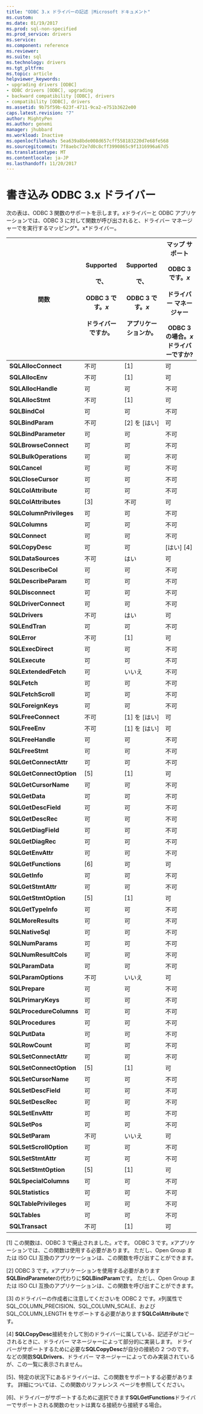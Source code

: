 ```yaml
---
title: "ODBC 3.x ドライバーの記述 |Microsoft ドキュメント"
ms.custom: 
ms.date: 01/19/2017
ms.prod: sql-non-specified
ms.prod_service: drivers
ms.service: 
ms.component: reference
ms.reviewer: 
ms.suite: sql
ms.technology: drivers
ms.tgt_pltfrm: 
ms.topic: article
helpviewer_keywords:
- upgrading drivers [ODBC]
- ODBC drivers [ODBC], upgrading
- backward compatibility [ODBC], drivers
- compatibility [ODBC], drivers
ms.assetid: 9b75f59b-623f-4711-9ca2-e751b3622e00
caps.latest.revision: "7"
author: MightyPen
ms.author: genemi
manager: jhubbard
ms.workload: Inactive
ms.openlocfilehash: 5ea639a8bde008d657cff558183220d7e68fe568
ms.sourcegitcommit: 7f8aebc72e7d0c8cff3990865c9f1316996a67d5
ms.translationtype: MT
ms.contentlocale: ja-JP
ms.lasthandoff: 11/20/2017
---
```

# <a name="writing-odbc-3x-drivers"></a>書き込み ODBC 3.x ドライバー
次の表は、ODBC 3 関数のサポートを示します。*x*ドライバーと ODBC アプリケーションでは、ODBC 3 に対して関数が呼び出されると、ドライバー マネージャーでを実行するマッピング*。x*ドライバー。  
  
|関数|Supported<br /><br /> で、<br /><br /> ODBC 3 です。*x*<br /><br /> ドライバーですか。|Supported<br /><br /> で、<br /><br /> ODBC 3 です。*x*<br /><br /> アプリケーションか。|マップ サポート<br /><br /> ODBC 3 です。*x*<br /><br /> ドライバー マネージャー<br /><br /> ODBC 3 の場合。*x*ドライバーですか?|  
|--------------|----------------------------------------------------|---------------------------------------------------------|---------------------------------------------------------------------------------------------|  
|**SQLAllocConnect**|不可|[1]|可|  
|**SQLAllocEnv**|不可|[1]|可|  
|**SQLAllocHandle**|可|可|不可|  
|**SQLAllocStmt**|不可|[1]|可|  
|**SQLBindCol**|可|可|不可|  
|**SQLBindParam**|不可|[2] を [はい]|可|  
|**SQLBindParameter**|可|可|不可|  
|**SQLBrowseConnect**|可|可|不可|  
|**SQLBulkOperations**|可|可|不可|  
|**SQLCancel**|可|可|不可|  
|**SQLCloseCursor**|可|可|不可|  
|**SQLColAttribute**|可|可|不可|  
|**SQLColAttributes**|[3]|不可|可|  
|**SQLColumnPrivileges**|可|可|不可|  
|**SQLColumns**|可|可|不可|  
|**SQLConnect**|可|可|不可|  
|**SQLCopyDesc**|可|可|[はい] [4]|  
|**SQLDataSources**|不可|はい|可|  
|**SQLDescribeCol**|可|可|不可|  
|**SQLDescribeParam**|可|可|不可|  
|**SQLDisconnect**|可|可|不可|  
|**SQLDriverConnect**|可|可|不可|  
|**SQLDrivers**|不可|はい|可|  
|**SQLEndTran**|可|可|不可|  
|**SQLError**|不可|[1]|可|  
|**SQLExecDirect**|可|可|不可|  
|**SQLExecute**|可|可|不可|  
|**SQLExtendedFetch**|可|いいえ|不可|  
|**SQLFetch**|可|可|不可|  
|**SQLFetchScroll**|可|可|不可|  
|**SQLForeignKeys**|可|可|不可|  
|**SQLFreeConnect**|不可|[1] を [はい]|可|  
|**SQLFreeEnv**|不可|[1] を [はい]|可|  
|**SQLFreeHandle**|可|可|不可|  
|**SQLFreeStmt**|可|可|不可|  
|**SQLGetConnectAttr**|可|可|不可|  
|**SQLGetConnectOption**|[5]|[1]|可|  
|**SQLGetCursorName**|可|可|不可|  
|**SQLGetData**|可|可|不可|  
|**SQLGetDescField**|可|可|不可|  
|**SQLGetDescRec**|可|可|不可|  
|**SQLGetDiagField**|可|可|不可|  
|**SQLGetDiagRec**|可|可|不可|  
|**SQLGetEnvAttr**|可|可|不可|  
|**SQLGetFunctions**|[6]|可|可|  
|**SQLGetInfo**|可|可|不可|  
|**SQLGetStmtAttr**|可|可|不可|  
|**SQLGetStmtOption**|[5]|[1]|可|  
|**SQLGetTypeInfo**|可|可|不可|  
|**SQLMoreResults**|可|可|不可|  
|**SQLNativeSql**|可|可|不可|  
|**SQLNumParams**|可|可|不可|  
|**SQLNumResultCols**|可|可|不可|  
|**SQLParamData**|可|可|不可|  
|**SQLParamOptions**|不可|いいえ|可|  
|**SQLPrepare**|可|可|不可|  
|**SQLPrimaryKeys**|可|可|不可|  
|**SQLProcedureColumns**|可|可|不可|  
|**SQLProcedures**|可|可|不可|  
|**SQLPutData**|可|可|不可|  
|**SQLRowCount**|可|可|不可|  
|**SQLSetConnectAttr**|可|可|不可|  
|**SQLSetConnectOption**|[5]|[1]|可|  
|**SQLSetCursorName**|可|可|不可|  
|**SQLSetDescField**|可|可|不可|  
|**SQLSetDescRec**|可|可|不可|  
|**SQLSetEnvAttr**|可|可|不可|  
|**SQLSetPos**|可|可|不可|  
|**SQLSetParam**|不可|いいえ|可|  
|**SQLSetScrollOption**|可|可|不可|  
|**SQLSetStmtAttr**|可|可|不可|  
|**SQLSetStmtOption**|[5]|[1]|可|  
|**SQLSpecialColumns**|可|可|不可|  
|**SQLStatistics**|可|可|不可|  
|**SQLTablePrivileges**|可|可|不可|  
|**SQLTables**|可|可|不可|  
|**SQLTransact**|不可|[1]|可|  
  
 [1] この関数は、ODBC 3 で廃止されました。*x*です。 ODBC 3 です。*x*アプリケーションでは、この関数は使用する必要があります。 ただし、Open Group または ISO CLI 互換のアプリケーションは、この関数を呼び出すことができます。  
  
 [2] ODBC 3 です。*x*アプリケーションを使用する必要があります**SQLBindParameter**の代わりに**SQLBindParam**です。 ただし、Open Group または ISO CLI 互換のアプリケーションは、この関数を呼び出すことができます。  
  
 [3] のドライバーの作成者に注意してくださいを ODBC 2 です。*x*列属性で SQL_COLUMN_PRECISION、SQL_COLUMN_SCALE、および SQL_COLUMN_LENGTH をサポートする必要があります**SQLColAttribute**です。  
  
 [4] **SQLCopyDesc**接続を介して別のドライバーに属している、記述子がコピーされるときに、ドライバー マネージャーによって部分的に実装します。 ドライバーがサポートするために必要な**SQLCopyDesc**が自分の接続の 2 つのです。 などの関数**SQLDrivers**、ドライバー マネージャーによってのみ実装されているが、この一覧に表示されません。  
  
 [5]、特定の状況下にあるドライバーは、この関数をサポートする必要があります。 詳細については、この関数のリファレンス ページを参照してください。  
  
 [6]、ドライバーがサポートするために選択できます**SQLGetFunctions**ドライバーでサポートされる関数のセットは異なる接続から接続する場合。

